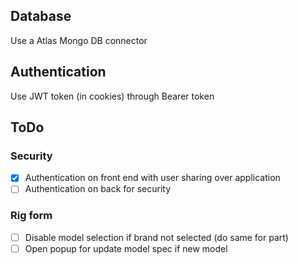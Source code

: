 ## Database

Use a Atlas Mongo DB connector

## Authentication

Use JWT token (in cookies) through Bearer token

## ToDo

### Security
- [x] Authentication on front end with user sharing over application
- [ ] Authentication on back for security

### Rig form
- [ ] Disable model selection if brand not selected (do same for part)
- [ ] Open popup for update model spec if new model